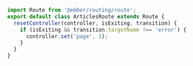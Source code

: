 ```js {data-filename=app/routes/articles.js}
import Route from '@ember/routing/route';
export default class ArticlesRoute extends Route {
  resetController(controller, isExiting, transition) {
    if (isExiting && transition.targetName !== 'error') {
      controller.set('page', 1);
    }
  }
}
```

